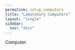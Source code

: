 ```yaml
---
permalink: setup_computers
title: "Laboratory Computers"
layout: "single"
sidebar:
  nav: "docs"
---
```


Computer. 